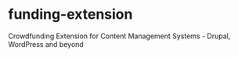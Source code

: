 # funding-extension
Crowdfunding Extension for Content Management Systems - Drupal, WordPress and beyond
